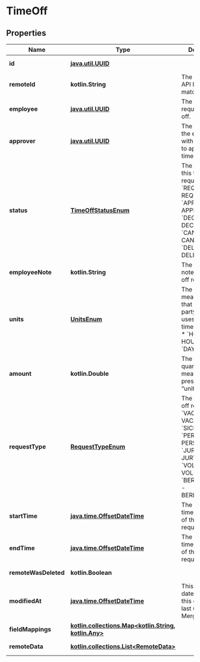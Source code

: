 
# TimeOff

## Properties
Name | Type | Description | Notes
------------ | ------------- | ------------- | -------------
**id** | [**java.util.UUID**](java.util.UUID.md) |  |  [optional] [readonly]
**remoteId** | **kotlin.String** | The third-party API ID of the matching object. |  [optional]
**employee** | [**java.util.UUID**](java.util.UUID.md) | The employee requesting time off. |  [optional]
**approver** | [**java.util.UUID**](java.util.UUID.md) | The Merge ID of the employee with the ability to approve the time off request. |  [optional]
**status** | [**TimeOffStatusEnum**](TimeOffStatusEnum.md) | The status of this time off request.  * &#x60;REQUESTED&#x60; - REQUESTED * &#x60;APPROVED&#x60; - APPROVED * &#x60;DECLINED&#x60; - DECLINED * &#x60;CANCELLED&#x60; - CANCELLED * &#x60;DELETED&#x60; - DELETED |  [optional]
**employeeNote** | **kotlin.String** | The employee note for this time off request. |  [optional]
**units** | [**UnitsEnum**](UnitsEnum.md) | The measurement that the third-party integration uses to count time requested.  * &#x60;HOURS&#x60; - HOURS * &#x60;DAYS&#x60; - DAYS |  [optional]
**amount** | **kotlin.Double** | The time off quantity measured by the prescribed “units”. |  [optional]
**requestType** | [**RequestTypeEnum**](RequestTypeEnum.md) | The type of time off request.  * &#x60;VACATION&#x60; - VACATION * &#x60;SICK&#x60; - SICK * &#x60;PERSONAL&#x60; - PERSONAL * &#x60;JURY_DUTY&#x60; - JURY_DUTY * &#x60;VOLUNTEER&#x60; - VOLUNTEER * &#x60;BEREAVEMENT&#x60; - BEREAVEMENT |  [optional]
**startTime** | [**java.time.OffsetDateTime**](java.time.OffsetDateTime.md) | The day and time of the start of the time requested off. |  [optional]
**endTime** | [**java.time.OffsetDateTime**](java.time.OffsetDateTime.md) | The day and time of the end of the time requested off. |  [optional]
**remoteWasDeleted** | **kotlin.Boolean** |  |  [optional] [readonly]
**modifiedAt** | [**java.time.OffsetDateTime**](java.time.OffsetDateTime.md) | This is the datetime that this object was last updated by Merge |  [optional] [readonly]
**fieldMappings** | [**kotlin.collections.Map&lt;kotlin.String, kotlin.Any&gt;**](kotlin.Any.md) |  |  [optional] [readonly]
**remoteData** | [**kotlin.collections.List&lt;RemoteData&gt;**](RemoteData.md) |  |  [optional] [readonly]



